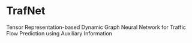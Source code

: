 # TrafNet
Tensor Representation-based Dynamic Graph Neural Network for Traffic Flow Prediction using Auxiliary Information
